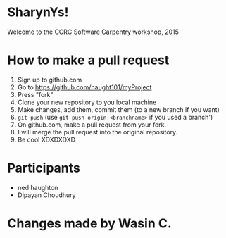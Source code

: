 SharynYs!
========

Welcome to the CCRC Software Carpentry workshop, 2015

How to make a pull request
===========================

1. Sign up to github.com
2. Go to https://github.com/naught101/myProject
3. Press "fork"
4. Clone your new repository to you local machine
5. Make changes, add them, commit them (to a new branch if you want)
6. `git push` (use `git push origin <branchname>` if you used a branch')
7. On github.com, make a pull request from your fork.
8. I will merge the pull request into the original repository.
9. Be cool XDXDXDXD

Participants
============

- ned haughton
- Dipayan Choudhury


Changes made by Wasin C.
========================
